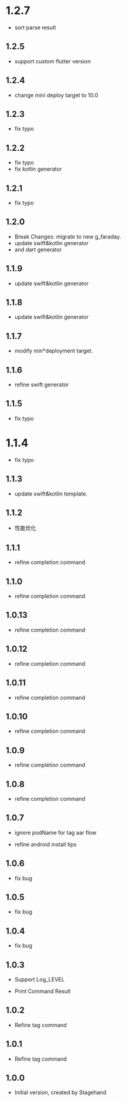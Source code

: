 # 1.2.7

* sort parse result
  
## 1.2.5

* support custom flutter version

## 1.2.4

* change mini deploy target to 10.0

## 1.2.3

* fix typo

## 1.2.2

* fix typo
* fix kotlin generator

## 1.2.1

* fix typo

## 1.2.0

* Break Changes: migrate to new g_faraday.
* update swift&kotlin generator
* and dart generator

## 1.1.9

* update swift&kotlin generator

## 1.1.8

* update swift&kotlin generator

## 1.1.7

* modify min*deployment target.

## 1.1.6

* refine swift generator

## 1.1.5

* fix typo

# 1.1.4

* fix typo

## 1.1.3

* update swift&kotlin template.

## 1.1.2

* 性能优化

## 1.1.1

* refine completion command

## 1.1.0

* refine completion command

## 1.0.13

* refine completion command

## 1.0.12

* refine completion command

## 1.0.11

* refine completion command

## 1.0.10

* refine completion command

## 1.0.9

* refine completion command

## 1.0.8

* refine completion command

## 1.0.7

* ignore podName for tag aar flow

* refine android install tips

## 1.0.6

* fix bug

## 1.0.5

* fix bug

## 1.0.4

* fix bug

## 1.0.3

* Support Log_LEVEL

* Print Command Result

## 1.0.2

* Refine tag command

## 1.0.1

* Refine tag command

## 1.0.0

* Initial version, created by Stagehand
